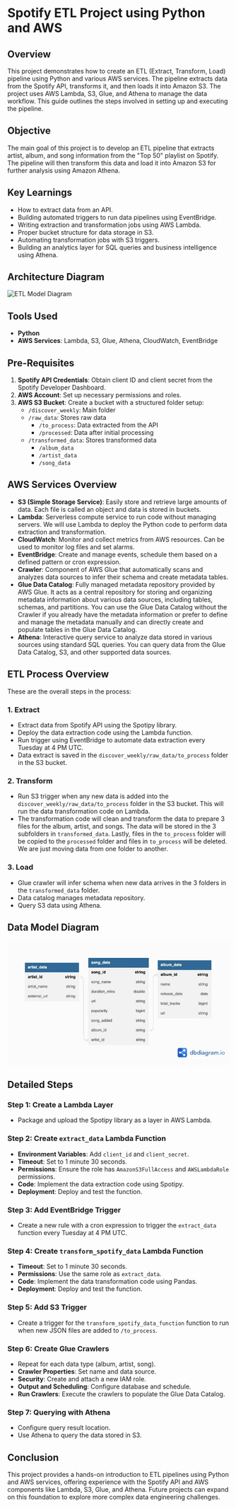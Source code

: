 # Spotify ETL Project using Python and AWS

## Overview
This project demonstrates how to create an ETL (Extract, Transform, Load) pipeline using Python and various AWS services. The pipeline extracts data from the Spotify API, transforms it, and then loads it into Amazon S3. The project uses AWS Lambda, S3, Glue, and Athena to manage the data workflow. This guide outlines the steps involved in setting up and executing the pipeline.

## Objective
The main goal of this project is to develop an ETL pipeline that extracts artist, album, and song information from the "Top 50" playlist on Spotify. The pipeline will then transform this data and load it into Amazon S3 for further analysis using Amazon Athena.

## Key Learnings
- How to extract data from an API.
- Building automated triggers to run data pipelines using EventBridge.
- Writing extraction and transformation jobs using AWS Lambda.
- Proper bucket structure for data storage in S3.
- Automating transformation jobs with S3 triggers.
- Building an analytics layer for SQL queries and business intelligence using Athena.

## Architecture Diagram
![ETL Model Diagram]()

## Tools Used
- **Python**
- **AWS Services**: Lambda, S3, Glue, Athena, CloudWatch, EventBridge

## Pre-Requisites
1. **Spotify API Credentials**: Obtain client ID and client secret from the Spotify Developer Dashboard.
2. **AWS Account**: Set up necessary permissions and roles.
3. **AWS S3 Bucket**: Create a bucket with a structured folder setup:
   - `/discover_weekly`: Main folder
   - `/raw_data`: Stores raw data
     - `/to_process`: Data extracted from the API
     - `/processed`: Data after initial processing
   - `/transformed_data`: Stores transformed data
     - `/album_data`
     - `/artist_data`
     - `/song_data`

## AWS Services Overview
- **S3 (Simple Storage Service)**: Easily store and retrieve large amounts of data. Each file is called an object and data is stored in buckets.
- **Lambda**: Serverless compute service to run code without managing servers. We will use Lambda to deploy the Python code to perform data extraction and transformation.
- **CloudWatch**: Monitor and collect metrics from AWS resources. Can be used to monitor log files and set alarms.
- **EventBridge**: Create and manage events, schedule them based on a defined pattern or cron expression.
- **Crawler**: Component of AWS Glue that automatically scans and analyzes data sources to infer their schema and create metadata tables.
- **Glue Data Catalog**: Fully managed metadata repository provided by AWS Glue. It acts as a central repository for storing and organizing metadata information about various data sources, including tables, schemas, and partitions. You can use the Glue Data Catalog without the Crawler if you already have the metadata information or prefer to define and manage the metadata manually and can directly create and populate tables in the Glue Data Catalog.
- **Athena**: Interactive query service to analyze data stored in various sources using standard SQL queries. You can query data from the Glue Data Catalog, S3, and other supported data sources.

## ETL Process Overview
These are the overall steps in the process:

### 1. Extract
- Extract data from Spotify API using the Spotipy library.
- Deploy the data extraction code using the Lambda function.
- Run trigger using EventBridge to automate data extraction every Tuesday at 4 PM UTC.
- Data extract is saved in the `discover_weekly/raw_data/to_process` folder in the S3 bucket.

### 2. Transform
- Run S3 trigger when any new data is added into the `discover_weekly/raw_data/to_process` folder in the S3 bucket. This will run the data transformation code on Lambda.
- The transformation code will clean and transform the data to prepare 3 files for the album, artist, and songs. The data will be stored in the 3 subfolders in `transformed_data`. Lastly, files in the `to_process` folder will be copied to the `processed` folder and files in `to_process` will be deleted. We are just moving data from one folder to another.

### 3. Load
- Glue crawler will infer schema when new data arrives in the 3 folders in the `transformed_data` folder.
- Data catalog manages metadata repository.
- Query S3 data using Athena.

## Data Model Diagram
![ETL Model Diagram](https://github.com/SuhailAhmedd/Spotify-Data-Pipeline-using-AWS/blob/main/Data%20Model.jpg)

## Detailed Steps
### Step 1: Create a Lambda Layer
- Package and upload the Spotipy library as a layer in AWS Lambda.

### Step 2: Create `extract_data` Lambda Function
- **Environment Variables**: Add `client_id` and `client_secret`.
- **Timeout**: Set to 1 minute 30 seconds.
- **Permissions**: Ensure the role has `AmazonS3FullAccess` and `AWSLambdaRole` permissions.
- **Code**: Implement the data extraction code using Spotipy.
- **Deployment**: Deploy and test the function.

### Step 3: Add EventBridge Trigger
- Create a new rule with a cron expression to trigger the `extract_data` function every Tuesday at 4 PM UTC.

### Step 4: Create `transform_spotify_data` Lambda Function
- **Timeout**: Set to 1 minute 30 seconds.
- **Permissions**: Use the same role as `extract_data`.
- **Code**: Implement the data transformation code using Pandas.
- **Deployment**: Deploy and test the function.

### Step 5: Add S3 Trigger
- Create a trigger for the `transform_spotify_data_function` function to run when new JSON files are added to `/to_process`.

### Step 6: Create Glue Crawlers
- Repeat for each data type (album, artist, song).
- **Crawler Properties**: Set name and data source.
- **Security**: Create and attach a new IAM role.
- **Output and Scheduling**: Configure database and schedule.
- **Run Crawlers**: Execute the crawlers to populate the Glue Data Catalog.

### Step 7: Querying with Athena
- Configure query result location.
- Use Athena to query the data stored in S3.


## Conclusion
This project provides a hands-on introduction to ETL pipelines using Python and AWS services, offering experience with the Spotify API and AWS components like Lambda, S3, Glue, and Athena. Future projects can expand on this foundation to explore more complex data engineering challenges.
